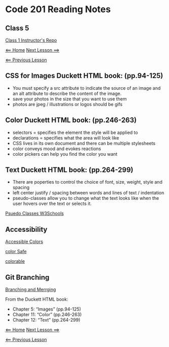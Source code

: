 # Code 201 Reading Notes

## Class 5 

[Class 1 Instructor's Repo](https://github.com/codefellows/seattle-201n21/tree/master/class-01)

[<== Home](README.md) [Next Lesson ==>](class-06.md)

[<== Previous Lesson](class-04.md)

## CSS for Images Duckett HTML book: (pp.94-125)

+ You must specify a src attribute to indicate the source of an image and an alt attribute to describe the content of the image.
+ save your photos in the size that you want to use them 
+ photos are jpeg / illustrations or logos should be gifs

## Color Duckett HTML book: (pp.246-263)

+ selectors = specifies the element the style will be applied to
+ declarations = specifies what the area will look like
+ CSS lives in its own document and there can be multiple stylesheets
+ color conveys mood and evokes reactions 
+ color pickers can help you find the color you want

## Text Duckett HTML book: (pp.264-299)

+ There are poperties to control the choice of font, size, weight, style and spacing
+ left center justify / spacing between words and lines of text / indentation
+ pseudo-classes allow you to change what the text looks like when the user hovers over the text or selects it. 

[Psuedo Classes W3Schools](https://www.w3schools.com/css/css_pseudo_classes.asp)

## Accessibility 

[Accessible Colors](https://accessible-colors.com/)

[color Safe](http://colorsafe.co/)

[colorable](https://colorable.jxnblk.com/)

## Git Branching

[Branching and Merrging](https://git-scm.com/book/en/v2/Git-Branching-Basic-Branching-and-Merging)

From the Duckett HTML book:

+ Chapter 5: “Images” (pp.94-125)
+ Chapter 11: “Color” (pp.246-263)
+ Chapter 12: “Text” (pp.264-299)

[<== Home](README.md) [Next Lesson ==>](class-06.md)

[<== Previous Lesson](class-04.md)